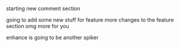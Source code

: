 starting new comment section

going to add some new stuff for feature
more changes to the feature section
omg more for you

enhance is going to be another spiker